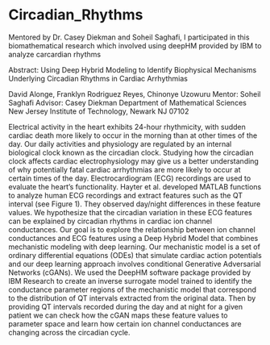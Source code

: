 # Circadian_Rhythms
Mentored by Dr. Casey Diekman and Soheil Saghafi, I participated in this biomathematical research which involved using deepHM provided by IBM to analyze carcardian rhythms

Abstract:
Using Deep Hybrid Modeling to Identify Biophysical Mechanisms Underlying Circadian Rhythms in Cardiac Arrhythmias

David Alonge, Franklyn Rodriguez Reyes, Chinonye Uzowuru
Mentor: Soheil Saghafi
Advisor: Casey Diekman
Department of Mathematical Sciences
New Jersey Institute of Technology, Newark NJ 07102

Electrical activity in the heart exhibits 24-hour rhythmicity, with sudden cardiac death more likely to occur in the morning than at other times of the day. Our daily activities and physiology are regulated by an internal biological clock known as the circadian clock. Studying how the circadian clock affects cardiac electrophysiology may give us a better understanding of why potentially fatal cardiac arrhythmias are more likely to occur at certain times of the day. Electrocardiogram (ECG) recordings are used to evaluate the heart’s functionality. Hayter et al. developed MATLAB functions to analyze human ECG recordings and extract features such as  the QT interval (see Figure 1). They observed day/night differences in these feature values. We hypothesize that the circadian variation in these ECG features can be explained by circadian rhythms in cardiac ion channel conductances. Our goal is to explore the relationship between ion channel conductances and ECG features using a Deep Hybrid Model that combines mechanistic modeling with deep learning. Our mechanistic model is a set of ordinary differential equations (ODEs) that simulate cardiac action potentials and our deep learning approach involves conditional Generative Adversarial Networks (cGANs). We used the DeepHM software package provided by IBM Research to create an inverse surrogate model trained to identify the conductance parameter regions of the mechanistic model that correspond to the distribution of QT intervals extracted from the original data. Then by providing QT intervals recorded during the day and at night for a given patient we can check how the cGAN maps these feature values to parameter space and learn how certain ion channel conductances are changing across the circadian cycle.

 
